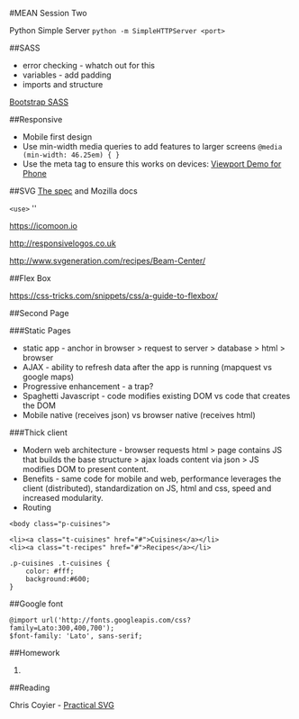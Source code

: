 #MEAN Session Two

Python Simple Server `python -m SimpleHTTPServer <port>`

##SASS

* error checking - whatch out for this
* variables - add padding
* imports and structure

[Bootstrap SASS](https://github.com/twbs/bootstrap-sass)

##Responsive

* Mobile first design
* Use min-width media queries to add features to larger screens `@media (min-width: 46.25em) { }`
* Use the meta tag to ensure this works on devices: [Viewport Demo for Phone](http://daniel.deverell.com/css-files/responsive-meta-example/)


##SVG
[The spec](https://developer.mozilla.org/en-US/docs/Web/SVG/Element) and Mozilla docs

`<use>` '<viewBox>'

https://icomoon.io

http://responsivelogos.co.uk

http://www.svgeneration.com/recipes/Beam-Center/

##Flex Box

https://css-tricks.com/snippets/css/a-guide-to-flexbox/


##Second Page

###Static Pages
* static app - anchor in browser > request to server > database > html > browser
* AJAX - ability to refresh data after the app is running (mapquest vs google maps)
* Progressive enhancement - a trap?
* Spaghetti Javascript - code modifies existing DOM vs code that creates the DOM
* Mobile native (receives json) vs browser native (receives html)

###Thick client
* Modern web architecture - browser requests html > page contains JS that builds the base structure > ajax loads content via json > JS modifies DOM to present content.
* Benefits - same code for mobile and web, performance leverages the client (distributed), standardization on JS, html and css, speed and increased modularity.
* Routing

```
<body class="p-cuisines">

<li><a class="t-cuisines" href="#">Cuisines</a></li> 
<li><a class="t-recipes" href="#">Recipes</a></li>

.p-cuisines .t-cuisines { 
	color: #fff; 
	background:#600; 
} 
```

##Google font

```
@import url('http://fonts.googleapis.com/css?family=Lato:300,400,700');
$font-family: 'Lato', sans-serif;
```

##Homework

1. 

##Reading

Chris Coyier - [Practical SVG](https://abookapart.com/products/practical-svg)


